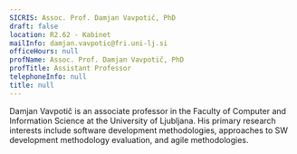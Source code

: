 ```yaml
---
SICRIS: Assoc. Prof. Damjan Vavpotič, PhD
draft: false
location: R2.62 - Kabinet
mailInfo: damjan.vavpotic@fri.uni-lj.si
officeHours: null
profName: Assoc. Prof. Damjan Vavpotič, PhD
profTitle: Assistant Professor
telephoneInfo: null
title: null
---
```



Damjan Vavpotič is an associate professor in the Faculty of Computer and Information Science at the University of Ljubljana. His primary research interests include software development methodologies, approaches to SW development methodology evaluation, and agile methodologies.